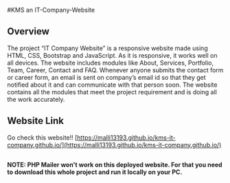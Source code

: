 #KMS an IT-Company-Website

## Overview

The project “IT Company Website” is a responsive website made using HTML, CSS, Bootstrap and JavaScript. As it is responsive, it works well on all devices. The website includes modules like About, Services, Portfolio, Team, Career, Contact and FAQ. Whenever anyone submits the contact form or career form, an email is sent on company’s email id so that they get notified about it and can communicate with that person soon. The website contains all the modules that meet the project requirement and is doing all the work accurately.

## Website Link

Go check this website!!
[https://malli13193.github.io/kms-it-company.github.io/](https://malli13193.github.io/kms-it-company.github.io/)

##

__NOTE: PHP Mailer won't work on this deployed website. For that you need to download this whole project and run it locally on your PC.__
